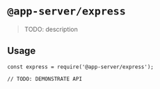 # `@app-server/express`

> TODO: description

## Usage

```
const express = require('@app-server/express');

// TODO: DEMONSTRATE API
```
